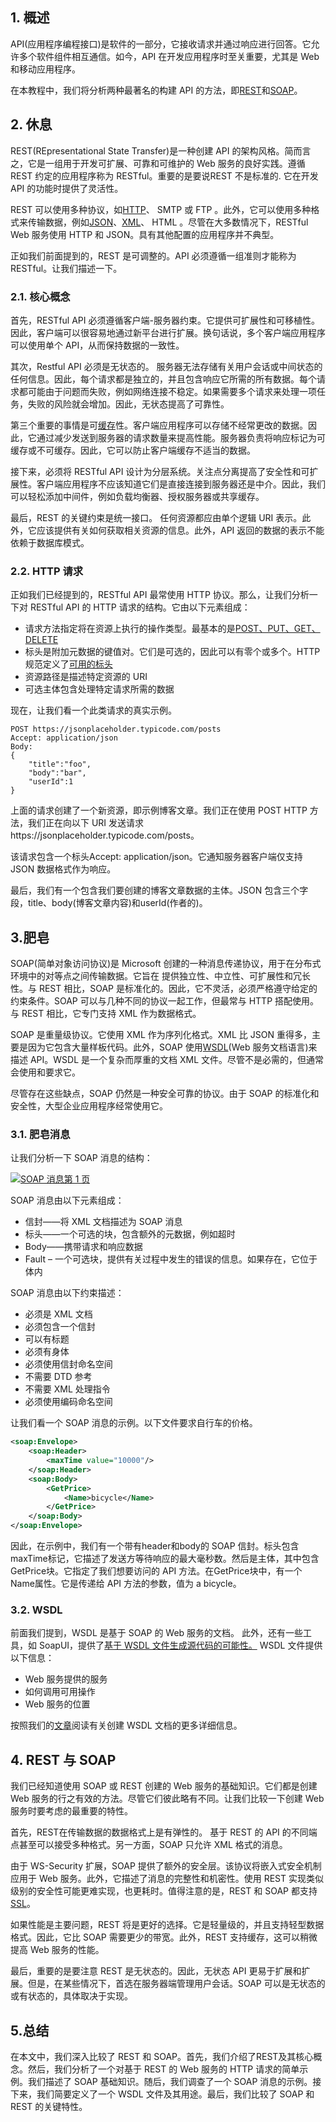 ## 1. 概述

API(应用程序编程接口)是软件的一部分，它接收请求并通过响应进行回答。它允许多个软件组件相互通信。如今，API 在开发应用程序时至关重要，尤其是 Web 和移动应用程序。

在本教程中，我们将分析两种最著名的构建 API 的方法，即[REST](https://www.baeldung.com/rest-with-spring-series)和[SOAP](https://www.baeldung.com/spring-boot-soap-web-service)。

## 2. 休息

REST(REpresentational State Transfer)是一种创建 API 的架构风格。简而言之，它是一组用于开发可扩展、可靠和可维护的 Web 服务的良好实践。遵循 REST 约定的应用程序称为 RESTful。重要的是要说REST 不是标准的. 它在开发 API 的功能时提供了灵活性。

REST 可以使用多种协议，如[HTTP](https://www.baeldung.com/java-http-request)、 SMTP 或 FTP 。此外，它可以使用多种格式来传输数据，例如[JSON](https://www.baeldung.com/java-json)、[XML](https://www.baeldung.com/java-xml)、 HTML 。尽管在大多数情况下，RESTful Web 服务使用 HTTP 和 JSON。具有其他配置的应用程序并不典型。

正如我们前面提到的，REST 是可调整的。API 必须遵循一组准则才能称为 RESTful。让我们描述一下。

### 2.1. 核心概念

首先，RESTful API 必须遵循客户端-服务器约束。它提供可扩展性和可移植性。因此，客户端可以很容易地通过新平台进行扩展。换句话说，多个客户端应用程序可以使用单个 API，从而保持数据的一致性。

其次，Restful API 必须是无状态的。 服务器无法存储有关用户会话或中间状态的任何信息。因此，每个请求都是独立的，并且包含响应它所需的所有数据。每个请求都可能由于问题而失败，例如网络连接不稳定。如果需要多个请求来处理一项任务，失败的风险就会增加。因此，无状态提高了可靠性。

第三个重要的事情是可[缓存](https://www.baeldung.com/spring-cache-tutorial)性。客户端应用程序可以存储不经常更改的数据。因此，它通过减少发送到服务器的请求数量来提高性能。服务器负责将响应标记为可缓存或不可缓存。因此，它可以防止客户端缓存不适当的数据。

接下来，必须将 RESTful API 设计为分层系统。关注点分离提高了安全性和可扩展性。客户端应用程序不应该知道它们是直接连接到服务器还是中介。因此，我们可以轻松添加中间件，例如负载均衡器、授权服务器或共享缓存。

最后，REST 的关键约束是统一接口。 任何资源都应由单个逻辑 URI 表示。此外，它应该提供有关如何获取相关资源的信息。此外，API 返回的数据的表示不能依赖于数据库模式。

### 2.2. HTTP 请求

正如我们已经提到的，RESTful API 最常使用 HTTP 协议。那么，让我们分析一下对 RESTful API 的 HTTP 请求的结构。它由以下元素组成：

-   请求方法指定将在资源上执行的操作类型。最基本的是[POST、PUT、GET、DELETE](https://www.baeldung.com/spring-new-requestmapping-shortcuts)
-   标头是附加元数据的键值对。它们是可选的，因此可以有零个或多个。HTTP 规范定义了[可用的标头](https://developer.mozilla.org/en-US/docs/Web/HTTP/Headers)
-   资源路径是描述特定资源的 URI
-   可选主体包含处理特定请求所需的数据

现在，让我们看一个此类请求的真实示例。

```http
POST https://jsonplaceholder.typicode.com/posts
Accept: application/json
Body:
{
    "title":"foo",
    "body":"bar",
    "userId":1
}
```

上面的请求创建了一个新资源，即示例博客文章。我们正在使用 POST HTTP 方法，我们正在向以下 URI 发送请求https://jsonplaceholder.typicode.com/posts。

该请求包含一个标头Accept: application/json。它通知服务器客户端仅支持 JSON 数据格式作为响应。

最后，我们有一个包含我们要创建的博客文章数据的主体。JSON 包含三个字段，title、body(博客文章内容)和userId(作者的)。

## 3.肥皂

SOAP(简单对象访问协议)是 Microsoft 创建的一种消息传递协议，用于在分布式环境中的对等点之间传输数据。它旨在 提供独立性、中立性、可扩展性和冗长性。与 REST 相比，SOAP 是标准化的。因此，它不灵活，必须严格遵守给定的约束条件。SOAP 可以与几种不同的协议一起工作，但最常与 HTTP 搭配使用。与 REST 相比，它专门支持 XML 作为数据格式。

SOAP 是重量级协议。它使用 XML 作为序列化格式。XML 比 JSON 重得多，主要是因为它包含大量样板代码。此外，SOAP 使用[WSDL](https://www.baeldung.com/jax-ws#web-services-definition-language-wsdl)(Web 服务文档语言)来描述 API。WSDL 是一个复杂而厚重的文档 XML 文件。尽管不是必需的，但通常会使用和要求它。

尽管存在这些缺点，SOAP 仍然是一种安全可靠的协议。由于 SOAP 的标准化和安全性，大型企业应用程序经常使用它。

### 3.1. 肥皂消息

让我们分析一下 SOAP 消息的结构：

[![SOAP 消息第 1 页](https://www.baeldung.com/wp-content/uploads/sites/4/2020/11/SOAP-Message-Page-1.svg)](https://www.baeldung.com/wp-content/uploads/sites/4/2020/11/SOAP-Message-Page-1.svg)

SOAP 消息由以下元素组成：

-   信封——将 XML 文档描述为 SOAP 消息
-   标头——一个可选的块，包含额外的元数据，例如超时
-   Body——携带请求和响应数据
-   Fault – 一个可选块，提供有关过程中发生的错误的信息。如果存在，它位于体内

SOAP 消息由以下约束描述：

-   必须是 XML 文档
-   必须包含一个信封
-   可以有标题
-   必须有身体
-   必须使用信封命名空间
-   不需要 DTD 参考
-   不需要 XML 处理指令
-   必须使用编码命名空间

让我们看一个 SOAP 消息的示例。以下文件要求自行车的价格。

```xml
<soap:Envelope>
    <soap:Header>
        <maxTime value="10000"/>
    </soap:Header>
    <soap:Body>
        <GetPrice>
            <Name>bicycle</Name>
        </GetPrice>
    </soap:Body>
</soap:Envelope>
```

因此，在示例中，我们有一个带有header和body的 SOAP 信封。标头包含maxTime标记，它描述了发送方等待响应的最大毫秒数。然后是主体，其中包含GetPrice块。它指定了我们想要访问的 API 方法。在GetPrice块中，有一个Name属性。它是传递给 API 方法的参数，值为 a bicycle。

### 3.2. WSDL

前面我们提到，WSDL 是基于 SOAP 的 Web 服务的文档。 此外，还有一些工具，如 SoapUI，提供了[基于 WSDL 文件生成源代码的可能性。](https://www.baeldung.com/spring-soap-web-service#1-generate-client-code) WSDL 文件提供以下信息：

-   Web 服务提供的服务
-   如何调用可用操作
-   Web 服务的位置

按照我们的[文章](https://www.baeldung.com/jax-ws#web-services-definition-language-wsdl)阅读有关创建 WSDL 文档的更多详细信息。

## 4. REST 与 SOAP

我们已经知道使用 SOAP 或 REST 创建的 Web 服务的基础知识。它们都是创建 Web 服务的行之有效的方法。尽管它们彼此略有不同。让我们比较一下创建 Web 服务时要考虑的最重要的特性。

首先，REST在传输数据的数据格式上是有弹性的。 基于 REST 的 API 的不同端点甚至可以接受多种格式。另一方面，SOAP 只允许 XML 格式的消息。

由于 WS-Security 扩展，SOAP 提供了额外的安全层。该协议将嵌入式安全机制应用于 Web 服务。此外，它描述了消息的完整性和机密性。使用 REST 实现类似级别的安全性可能更难实现，也更耗时。值得注意的是，REST 和 SOAP 都支持[SSL](https://www.baeldung.com/java-ssl)。

如果性能是主要问题，REST 将是更好的选择。它是轻量级的，并且支持轻型数据格式。因此，它比 SOAP 需要更少的带宽。此外，REST 支持缓存，这可以稍微提高 Web 服务的性能。

最后，重要的是要注意 REST 是无状态的。因此，无状态 API 更易于扩展和扩展。但是，在某些情况下，首选在服务器端管理用户会话。SOAP 可以是无状态的或有状态的，具体取决于实现。

## 5.总结

在本文中，我们深入比较了 REST 和 SOAP。首先，我们介绍了REST及其核心概念。然后，我们分析了一个对基于 REST 的 Web 服务的 HTTP 请求的简单示例。我们描述了 SOAP 基础知识。随后，我们调查了一个 SOAP 消息的示例。接下来，我们简要定义了一个 WSDL 文件及其用途。最后，我们比较了 SOAP 和 REST 的关键特性。
